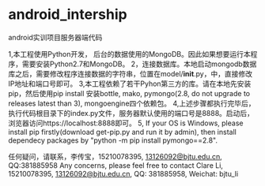 android_intership
=================

android实训项目服务器端代码

1,本工程使用Python开发， 后台的数据使用的MongoDB。因此如果想要运行本程序，需要安装Python2.7和MongoDB。
2，连接数据库。本地启动mongodb数据库之后，需要修改程序连接数据的字符串，位置在model/__init__.py，中，直接修改IP地址和端口号即可。
3,本工程依赖了若干Pyhon第三方的库。请在本地先安装pip，然后使用pip install 安装bottle, mako, pymongo(2.8, do not upgrade to releases latest than 3), mongoengine四个依赖包。
4,上述步骤都执行完毕后，执行代码根目录下的index.py文件，服务器默认使用的端口号是8888。启动后，浏览器访问https://localhost:8888即可。
5, If your OS is Windows, please install pip firstly(download get-pip.py and run it by admin), then install dependecy packages by "python -m pip install pymongo==2.8".

任何疑问，请联系，李传宝，15210078395, 13126092@bjtu.edu.cn, QQ:381885958
Any concerns, please feel free to contact Clare Li, 15210078395, 13126092@bjtu.edu.cn, QQ: 381885958, Weichat: bjtu_li
